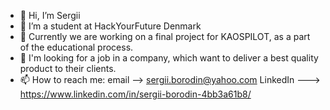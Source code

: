 - 👋 Hi, I’m Sergii
- 👀 I’m a student at HackYourFuture Denmark
- 🌱 Currently we are working on a final project for KAOSPILOT, as a part of the educational process.
- 💞️ I'm looking for a job in a company, which want to deliver a best quality product to their clients.
- 📫 How to reach me: 
email --> sergii.borodin@yahoo.com
LinkedIn ---> https://www.linkedin.com/in/sergii-borodin-4bb3a61b8/


<!---
BoroDinS/BoroDinS is a ✨ special ✨ repository because its `README.md` (this file) appears on your GitHub profile.
You can click the Preview link to take a look at your changes.
--->
